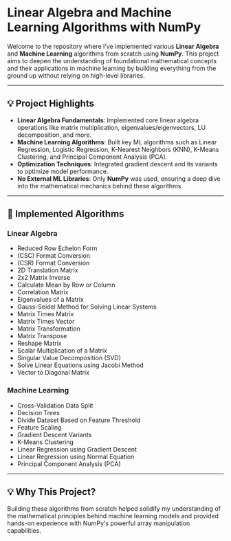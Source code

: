 # Linear Algebra and Machine Learning Algorithms with NumPy

Welcome to the repository where I’ve implemented various **Linear Algebra** and **Machine Learning** algorithms from scratch using **NumPy**. This project aims to deepen the understanding of foundational mathematical concepts and their applications in machine learning by building everything from the ground up without relying on high-level libraries.

---

## 💡 **Project Highlights**

- **Linear Algebra Fundamentals**: Implemented core linear algebra operations like matrix multiplication, eigenvalues/eigenvectors, LU decomposition, and more.
- **Machine Learning Algorithms**: Built key ML algorithms such as Linear Regression, Logistic Regression, K-Nearest Neighbors (KNN), K-Means Clustering, and Principal Component Analysis (PCA).
- **Optimization Techniques**: Integrated gradient descent and its variants to optimize model performance.
- **No External ML Libraries**: Only **NumPy** was used, ensuring a deep dive into the mathematical mechanics behind these algorithms.

---

## 🔧 **Implemented Algorithms**

### Linear Algebra

- Reduced Row Echelon Form
- (CSC) Format Conversion
- (CSR) Format Conversion
- 2D Translation Matrix
- 2x2 Matrix Inverse
- Calculate Mean by Row or Column
- Correlation Matrix
- Eigenvalues of a Matrix
- Gauss-Seidel Method for Solving Linear Systems
- Matrix Times Matrix
- Matrix Times Vector
- Matrix Transformation
- Matrix Transpose
- Reshape Matrix
- Scalar Multiplication of a Matrix
- Singular Value Decomposition (SVD)
- Solve Linear Equations using Jacobi Method
- Vector to Diagonal Matrix

### Machine Learning

- Cross-Validation Data Split
- Decision Trees
- Divide Dataset Based on Feature Threshold
- Feature Scaling
- Gradient Descent Variants
- K-Means Clustering
- Linear Regression using Gradient Descent
- Linear Regression using Normal Equation
- Principal Component Analysis (PCA)

---

## 💡 **Why This Project?**

Building these algorithms from scratch helped solidify my understanding of the mathematical principles behind machine learning models and provided hands-on experience with NumPy's powerful array manipulation capabilities.
